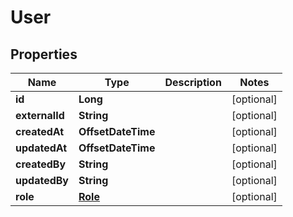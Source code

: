 

# User

## Properties

Name | Type | Description | Notes
------------ | ------------- | ------------- | -------------
**id** | **Long** |  |  [optional]
**externalId** | **String** |  |  [optional]
**createdAt** | **OffsetDateTime** |  |  [optional]
**updatedAt** | **OffsetDateTime** |  |  [optional]
**createdBy** | **String** |  |  [optional]
**updatedBy** | **String** |  |  [optional]
**role** | [**Role**](Role.md) |  |  [optional]



